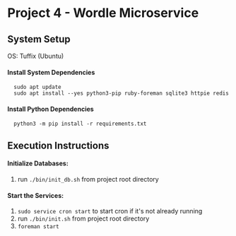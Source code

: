 # Project 4 - Wordle Microservice

## System Setup

OS: Tuffix (Ubuntu)

#### Install System Dependencies

```
  sudo apt update
  sudo apt install --yes python3-pip ruby-foreman sqlite3 httpie redis
```

#### Install Python Dependencies

```
  python3 -m pip install -r requirements.txt
```

## Execution Instructions

#### Initialize Databases:

1. run `./bin/init_db.sh` from project root directory

#### Start the Services:

1. `sudo service cron start` to start cron if it's not already running
2. run `./bin/init.sh` from project root directory
3. `foreman start`
